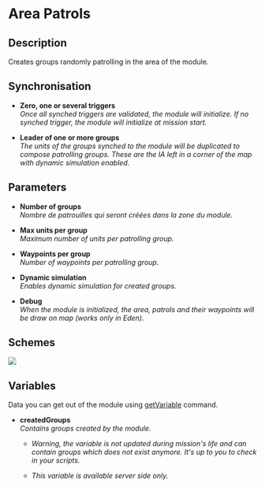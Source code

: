 # Area Patrols

## Description

Creates groups randomly patrolling in the area of the module.

## Synchronisation

* **Zero, one or several triggers**  
*Once all synched triggers are validated, the module will initialize. If no synched trigger, the module will initialize at mission start.*

* **Leader of one or more groups**  
*The units of the groups synched to the module will be duplicated to compose patrolling groups. These are the IA left in a corner of the map with dynamic simulation enabled.*

## Parameters

* **Number of groups**  
*Nombre de patrouilles qui seront créées dans la zone du module.*

* **Max units per group**  
*Maximum number of units per patrolling group.*

* **Waypoints per group**  
*Number of waypoints per patrolling group.*

* **Dynamic simulation**  
*Enables dynamic simulation for created groups.*

* **Debug**  
*When the module is initialized, the area, patrols and their waypoints will be draw on map (works only in Eden).*

## Schemes
![](https://media.githubusercontent.com/media/zgmrvn/corp-edition/master/%40corp_edition/addons/corp_edition_area_patrols/corp_edition_area_patrols_1.jpg)

## Variables
Data you can get out of the module using [getVariable](https://community.bistudio.com/wiki/getVariable) command.

* **createdGroups**  
*Contains groups created by the module.*

  * *Warning, the variable is not updated during mission's life and can contain groups which does not exist anymore. It's up to you to check in your scripts.*

  * *This variable is available server side only.*
